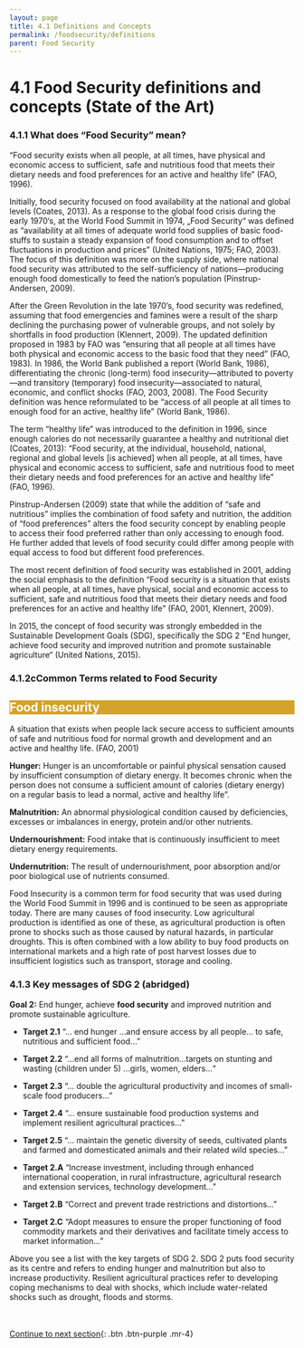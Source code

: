 ```yaml
---
layout: page
title: 4.1 Definitions and Concepts
permalink: /foodsecurity/definitions
parent: Food Security
---
```

# **4.1 Food Security definitions and concepts (State of the Art)**

### **4.1.1 What does “Food Security” mean?**

“Food security exists when all people, at all times, have physical and economic access to sufficient, safe and nutritious food that meets their dietary needs and food preferences for an active and healthy life” (FAO, 1996).

Initially, food security focused on food availability at the national and global levels (Coates, 2013). As a response to the global food crisis during the early 1970‘s, at the World Food Summit in 1974, „Food Security“ was defined as “availability at all times of adequate world food supplies of basic food-stuffs to sustain a steady expansion of food consumption and to offset fluctuations in production and prices” (United Nations, 1975; FAO, 2003). The focus of this definition was more on the supply side, where national food security was attributed to the self-sufficiency of nations—producing enough food domestically to feed the nation’s population (Pinstrup-Andersen, 2009).

After the Green Revolution in the late 1970’s, food security was redefined, assuming that food emergencies and famines were a result of the sharp declining the purchasing power of vulnerable groups, and not solely by shortfalls in food production (Klennert, 2009). The updated definition proposed in 1983 by FAO was “ensuring that all people at all times have both physical and economic access to the basic food that they need” (FAO, 1983).
In 1986, the World Bank published a report (World Bank, 1986), differentiating the chronic (long-term) food insecurity—attributed to poverty—and transitory (temporary) food insecurity—associated to natural, economic, and conflict shocks (FAO, 2003, 2008). The Food Security definition was hence reformulated to be “access of all people at all times to enough food for an active, healthy life” (World Bank, 1986).

The term “healthy life” was introduced to the definition in 1996, since enough calories do not necessarily guarantee a healthy and nutritional diet (Coates, 2013): “Food security, at the individual, household, national, regional and global levels [is achieved] when all people, at all times, have physical and economic access to sufficient, safe and nutritious food to meet their dietary needs and food preferences for an active and healthy life” (FAO, 1996).

Pinstrup-Andersen (2009) state that while the addition of “safe and nutritious” implies the combination of food safety and nutrition, the addition of “food preferences” alters the food security concept by enabling people to access their food preferred rather than only accessing to enough food. He further added that levels of food security could differ among people with equal access to food but different food preferences.

The most recent definition of food security was established in 2001, adding the social emphasis to the definition “Food security is a situation that exists when all people, at all times, have physical, social and economic access to sufficient, safe and nutritious food that meets their dietary needs and food preferences for an active and healthy life” (FAO, 2001, Klennert, 2009).

In 2015, the concept of food security was strongly embedded in the Sustainable Development Goals (SDG), specifically the SDG 2 "End hunger, achieve food security and improved nutrition and promote sustainable agriculture“ (United Nations, 2015).


### **4.1.2cCommon Terms related to Food Security**

<h2 style="color: #ffffff; background-color: #d3a32b;">
    Food insecurity
</h2>

A situation that exists when people lack secure access to sufficient amounts of safe and nutritious food for normal growth and development and an active and healthy life. (FAO, 2001)

**Hunger:**
Hunger is an uncomfortable or painful physical sensation caused by insufficient consumption of dietary energy. It becomes chronic when the person does not consume a sufficient amount of calories (dietary energy) on a regular basis to lead a normal, active and healthy life”.

**Malnutrition:**
An abnormal physiological condition caused by deficiencies, excesses or imbalances in energy, protein and/or other nutrients.

**Undernourishment:**
Food intake that is continuously insufficient to meet dietary energy requirements.

**Undernutrition:**
The result of undernourishment, poor absorption and/or poor biological use of nutrients consumed.

Food Insecurity  is a common term for food security that was used during the World Food Summit in 1996 and is continued to be seen as appropriate today. There are many causes of food insecurity. Low agricultural production is identified as one of these, as agricultural production is often prone to shocks such as those caused by natural hazards, in particular droughts. This is often combined with a low ability to buy food products on international markets and a high rate of post harvest losses due to insufficient logistics such as transport, storage and cooling.

### **4.1.3 Key messages of SDG 2 (abridged)**
**Goal 2:** End hunger, achieve **food security** and improved nutrition and promote sustainable agriculture.

- **Target 2.1**
“… end hunger …and ensure access by all people… to safe, nutritious and sufficient food…”

- **Target 2.2**
“…end all forms of malnutrition…targets on stunting and wasting (children under 5) …girls, women, elders…“

- **Target 2.3**
“… double the agricultural productivity and incomes of small-scale food producers…”

- **Target 2.4**
“… ensure sustainable food production systems and implement resilient agricultural practices…”

- **Target 2.5**
“… maintain the genetic diversity of seeds, cultivated plants and farmed and domesticated animals and their related wild species…”

- **Target 2.A**
“Increase investment, including through enhanced international cooperation, in rural infrastructure, agricultural research and extension services, technology development…”

- **Target 2.B**
“Correct and prevent trade restrictions and distortions…”

- **Target 2.C**
“Adopt measures to ensure the proper functioning of food commodity markets and their derivatives and facilitate timely access to market information…”

Above you see a list with the key targets of SDG 2. SDG 2 puts food security as its centre and refers to ending hunger and malnutrition but also to increase productivity. Resilient agricultural practices refer to developing coping mechanisms to deal with shocks, which include water-related shocks such as drought, floods and storms.


<br/> <br/>
[Continue to next section](https://waterbender231.github.io/wef-nexus-online-course/foodsecurity/challenges){: .btn .btn-purple .mr-4}